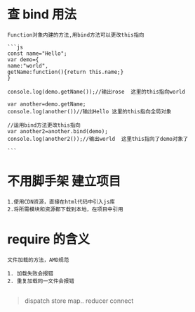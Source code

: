 # 查 bind 用法
    Function对象内建的方法,用bind方法可以更改this指向

    ```js
    const name="Hello";
    var demo={
    name:"world",
    getName:function(){return this.name;}
    }

    console.log(demo.getName());//输出rose  这里的this指向world

    var another=demo.getName;
    console.log(another())//输出Hello 这里的this指向全局对象
    
    //运用bind方法更改this指向
    var another2=another.bind(demo);
    console.log(another2());//输出world  这里this指向了demo对象了
        
    ```
# 不用脚手架 建立项目
    1.使用CDN资源，直接在html代码中引入js库
    2.将所需模块和资源都下载到本地，在项目中引用


# require 的含义
    文件加载的方法，AMD规范

    1. 加载失败会报错 
    2. 重复加载同一文件会报错




## 
> dispatch
> store
> map..
> reducer
> connect